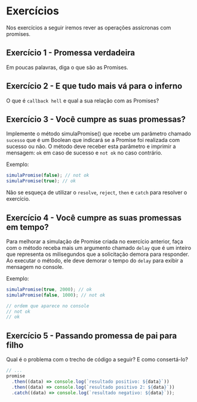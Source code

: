 # Exercícios

Nos exercícios a seguir iremos rever as operações assícronas com promises.

## Exercício 1 - Promessa verdadeira
Em poucas palavras, diga o que são as Promises.

## Exercício 2 - E que tudo mais vá para o inferno
O que é `callback hell` e qual a sua relação com as Promises?

## Exercício 3 - Você cumpre as suas promessas?
Implemente o método simulaPromise() que recebe um parâmetro chamado `sucesso` que é um Boolean que indicará se a Promise foi realizada com sucesso ou não. O método deve receber esta parâmetro e imprimir a mensagem: `ok` em caso de sucesso e `not ok` no caso contrário.

Exemplo:
``` javascript
simulaPromise(false); // not ok
simulaPromise(true); // ok
```

Não se esqueça de utilizar o `resolve`, `reject`, `then` e `catch` para resolver o exercício.

## Exercício 4 - Você cumpre as suas promessas em tempo?
Para melhorar a simulação de Promise criada no exercício anterior, faça com o método receba mais um argumento chamado `delay` que é um inteiro que representa os milisegundos que a solicitação demora para responder. Ao executar o método, ele deve demorar o tempo do `delay` para exibir a mensagem no console.

Exemplo:
``` javascript
simulaPromise(true, 2000); // ok
simulaPromise(false, 1000); // not ok

// ordem que aparece no console
// not ok
// ok
```

## Exercício 5 - Passando promessa de pai para filho
Qual é o problema com o trecho de código a seguir? E como consertá-lo?
``` javascript
// ...
promise
  .then((data) => console.log(`resultado positivo: ${data}`))
  .then((data) => console.log(`resultado positivo 2: ${data}`))
  .catch((data) => console.log(`resultado negativo: ${data}`));
```
